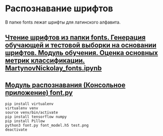 # Распознавание шрифтов
В папке fonts лежат шрифты для латинского алфавита.
## [Чтение шрифтов из папки fonts. Генерация обучающей и тестовой выборки на основании шрифтов. Модуль обучения. Оценка основных метрик классификации. MartynovNickolay_fonts.ipynb](https://github.com/kolya18/fontsClassification/blob/main/MartynovNickolay_fonts.ipynb)
## [Модуль распознавания (Консольное приложение) font.py ](https://github.com/kolya18/fontsClassification/blob/main/font.py)
```
pip install virtualenv
virtualenv venv
source venv/bin/activate
pip install tensorflow numpy
pip install Pillow
python3 font.py font_model.h5 test.png
deactivate
```
